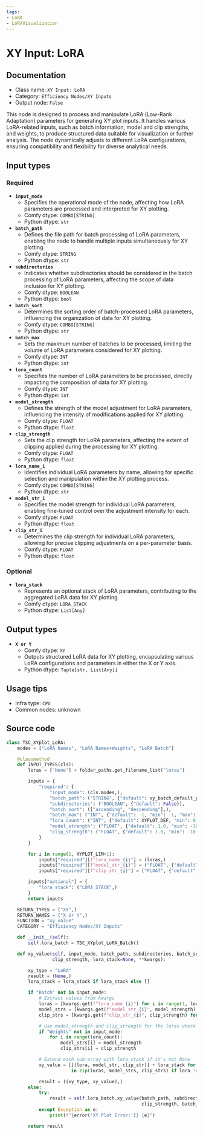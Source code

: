 ```yaml
---
tags:
- LoRA
- LoRAVisualization
---
```


# XY Input: LoRA
## Documentation
- Class name: `XY Input: LoRA`
- Category: `Efficiency Nodes/XY Inputs`
- Output node: `False`

This node is designed to process and manipulate LoRA (Low-Rank Adaptation) parameters for generating XY plot inputs. It handles various LoRA-related inputs, such as batch information, model and clip strengths, and weights, to produce structured data suitable for visualization or further analysis. The node dynamically adjusts to different LoRA configurations, ensuring compatibility and flexibility for diverse analytical needs.
## Input types
### Required
- **`input_mode`**
    - Specifies the operational mode of the node, affecting how LoRA parameters are processed and interpreted for XY plotting.
    - Comfy dtype: `COMBO[STRING]`
    - Python dtype: `str`
- **`batch_path`**
    - Defines the file path for batch processing of LoRA parameters, enabling the node to handle multiple inputs simultaneously for XY plotting.
    - Comfy dtype: `STRING`
    - Python dtype: `str`
- **`subdirectories`**
    - Indicates whether subdirectories should be considered in the batch processing of LoRA parameters, affecting the scope of data inclusion for XY plotting.
    - Comfy dtype: `BOOLEAN`
    - Python dtype: `bool`
- **`batch_sort`**
    - Determines the sorting order of batch-processed LoRA parameters, influencing the organization of data for XY plotting.
    - Comfy dtype: `COMBO[STRING]`
    - Python dtype: `str`
- **`batch_max`**
    - Sets the maximum number of batches to be processed, limiting the volume of LoRA parameters considered for XY plotting.
    - Comfy dtype: `INT`
    - Python dtype: `int`
- **`lora_count`**
    - Specifies the number of LoRA parameters to be processed, directly impacting the composition of data for XY plotting.
    - Comfy dtype: `INT`
    - Python dtype: `int`
- **`model_strength`**
    - Defines the strength of the model adjustment for LoRA parameters, influencing the intensity of modifications applied for XY plotting.
    - Comfy dtype: `FLOAT`
    - Python dtype: `float`
- **`clip_strength`**
    - Sets the clip strength for LoRA parameters, affecting the extent of clipping applied during the processing for XY plotting.
    - Comfy dtype: `FLOAT`
    - Python dtype: `float`
- **`lora_name_i`**
    - Identifies individual LoRA parameters by name, allowing for specific selection and manipulation within the XY plotting process.
    - Comfy dtype: `COMBO[STRING]`
    - Python dtype: `str`
- **`model_str_i`**
    - Specifies the model strength for individual LoRA parameters, enabling fine-tuned control over the adjustment intensity for each.
    - Comfy dtype: `FLOAT`
    - Python dtype: `float`
- **`clip_str_i`**
    - Determines the clip strength for individual LoRA parameters, allowing for precise clipping adjustments on a per-parameter basis.
    - Comfy dtype: `FLOAT`
    - Python dtype: `float`
### Optional
- **`lora_stack`**
    - Represents an optional stack of LoRA parameters, contributing to the aggregated LoRA data for XY plotting.
    - Comfy dtype: `LORA_STACK`
    - Python dtype: `List[Any]`
## Output types
- **`X or Y`**
    - Comfy dtype: `XY`
    - Outputs structured LoRA data for XY plotting, encapsulating various LoRA configurations and parameters in either the X or Y axis.
    - Python dtype: `Tuple[str, List[Any]]`
## Usage tips
- Infra type: `CPU`
- Common nodes: unknown


## Source code
```python
class TSC_XYplot_LoRA:
    modes = ["LoRA Names", "LoRA Names+Weights", "LoRA Batch"]

    @classmethod
    def INPUT_TYPES(cls):
        loras = ["None"] + folder_paths.get_filename_list("loras")

        inputs = {
            "required": {
                "input_mode": (cls.modes,),
                "batch_path": ("STRING", {"default": xy_batch_default_path, "multiline": False}),
                "subdirectories": ("BOOLEAN", {"default": False}),
                "batch_sort": (["ascending", "descending"],),
                "batch_max": ("INT", {"default": -1, "min": -1, "max": XYPLOT_LIM, "step": 1}),
                "lora_count": ("INT", {"default": XYPLOT_DEF, "min": 0, "max": XYPLOT_LIM, "step": 1}),
                "model_strength": ("FLOAT", {"default": 1.0, "min": -10.0, "max": 10.0, "step": 0.01}),
                "clip_strength": ("FLOAT", {"default": 1.0, "min": -10.0, "max": 10.0, "step": 0.01}),
            }
        }

        for i in range(1, XYPLOT_LIM+1):
            inputs["required"][f"lora_name_{i}"] = (loras,)
            inputs["required"][f"model_str_{i}"] = ("FLOAT", {"default": 1.0, "min": -10.0, "max": 10.0, "step": 0.01})
            inputs["required"][f"clip_str_{i}"] = ("FLOAT", {"default": 1.0, "min": -10.0, "max": 10.0, "step": 0.01})

        inputs["optional"] = {
            "lora_stack": ("LORA_STACK",)
        }
        return inputs

    RETURN_TYPES = ("XY",)
    RETURN_NAMES = ("X or Y",)
    FUNCTION = "xy_value"
    CATEGORY = "Efficiency Nodes/XY Inputs"

    def __init__(self):
        self.lora_batch = TSC_XYplot_LoRA_Batch()

    def xy_value(self, input_mode, batch_path, subdirectories, batch_sort, batch_max, lora_count, model_strength,
                 clip_strength, lora_stack=None, **kwargs):

        xy_type = "LoRA"
        result = (None,)
        lora_stack = lora_stack if lora_stack else []

        if "Batch" not in input_mode:
            # Extract values from kwargs
            loras = [kwargs.get(f"lora_name_{i}") for i in range(1, lora_count + 1)]
            model_strs = [kwargs.get(f"model_str_{i}", model_strength) for i in range(1, lora_count + 1)]
            clip_strs = [kwargs.get(f"clip_str_{i}", clip_strength) for i in range(1, lora_count + 1)]

            # Use model_strength and clip_strength for the loras where values are not provided
            if "Weights" not in input_mode:
                for i in range(lora_count):
                    model_strs[i] = model_strength
                    clip_strs[i] = clip_strength

            # Extend each sub-array with lora_stack if it's not None
            xy_value = [[(lora, model_str, clip_str)] + lora_stack for lora, model_str, clip_str
                        in zip(loras, model_strs, clip_strs) if lora != "None"]

            result = ((xy_type, xy_value),)
        else:
            try:
                result = self.lora_batch.xy_value(batch_path, subdirectories, batch_sort, model_strength,
                                                  clip_strength, batch_max, lora_stack)
            except Exception as e:
                print(f"{error('XY Plot Error:')} {e}")

        return result

```
